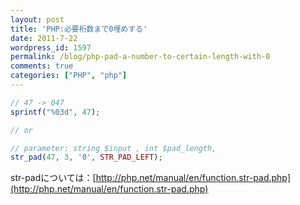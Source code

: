 ```yaml
---
layout: post
title: 'PHP:必要桁数まで0埋めする'
date: 2011-7-22
wordpress_id: 1597
permalink: /blog/php-pad-a-number-to-certain-length-with-0
comments: true
categories: ["PHP", "php"]
---
```

```php
// 47 -> 047
sprintf("%03d", 47);

// or

// parameter: string $input , int $pad_length,
str_pad(47, 3, '0', STR_PAD_LEFT);

```

str-padについては：[http://php.net/manual/en/function.str-pad.php](http://php.net/manual/en/function.str-pad.php)

